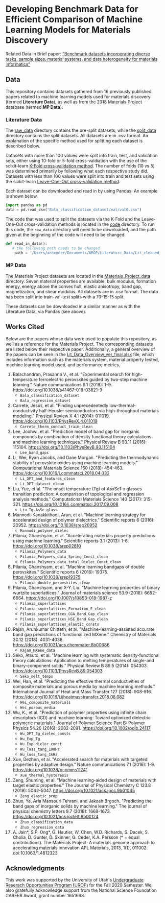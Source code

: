 # Developing Benchmark Data for Efficient Comparison of Machine Learning Models for Materials Discovery

Related Data in Brief paper: ["Benchmark datasets incorporating diverse tasks, sample sizes, material systems, and data heterogeneity for materials informatics"](https://doi.org/10.1016/j.dib.2021.107262)

## Data
This repository contains datasets gathered from 16 previously published papers related to machine learning models used for materials discovery (termed **Literature Data**), as well as from the 2018 Materials Project database (termed **MP Data**).

### Literature Data
The [raw_data](raw_data) directory contains the pre-split datasets, while the [split_data](split_data) directory contains the split datasets. All datasets are in .csv format. An explanation of the specific method used for splitting each dataset is described below.

Datasets with more than 100 values were split into train, test, and validation sets, either using 10-fold or 5-fold cross-valdiation with the use of the scikit-learn [K-Fold cross-validation method](https://scikit-learn.org/stable/modules/generated/sklearn.model_selection.KFold.html). The number of folds (10 vs 5) was determined primarily by following what each respective study did. Datasets with less than 100 values were split into train and test sets using the scikit-learn [Leave-One-Out cross-validation method](https://scikit-learn.org/stable/modules/generated/sklearn.model_selection.LeaveOneOut.html).

Each dataset can be downloaded and read in by using Pandas. An example is shown below.
```python
import pandas as pd
data = pd.read_csv("Bala_classification_dataset/val/val0.csv")
```
The code that was used to split the datasets via the K-Fold and the Leave-One-Out cross-validation methods is located in the [code](code/lit_data_k_splits.py) directory. To run this code, the `raw_data` directory will need to be downloaded, and the path given at the beginning of the code will need to be changed.
```python
def read_in_data():
   # the following path needs to be changed
    path = '/Users/anhender/Documents/UROP/Literature_Data/Lit_cleaned_data/'
```

### MP Data
The Materials Project datasets are located in the [Materials_Project_data](Materials_Project_data) directory. Seven material properties are available: bulk modulus, formation energy, energy above the convex hull, elastic anisotropy, band gap, magnetization, and shear modulus. All datasets are in .csv format. The data has been split into train-val-test splits with a 70-15-15 split. 

These datasets can be downloaded in a similar manner as with the Literature Data, via Pandas (see above).

## Works Cited
Below are the papers whose data were used to populate this repository, as well as a reference for the Materials Project. The corresponding datasets are listed below their respective paper. Additionally, a general overview of the papers can be seen in the [Lit_Data_Overview_ver_final.xlsx](Lit_Data_Overview_ver_final.xlsx) file, which includes information such as the materials system, material property tested, machine learning model used, and performance metrics.

1. Balachandran, Prasanna V., et al. "Experimental search for high-temperature ferroelectric perovskites guided by two-step machine learning." Nature communications 9.1 (2018): 1-9. https://doi.org/10.1038/s41467-018-03821-9
   - `Bala_classification_dataset`
   - `Bala_regression_dataset`
2. Carrete, Jesús, et al. "Finding unprecedentedly low-thermal-conductivity half-Heusler semiconductors via high-throughput materials modeling." Physical Review X 4.1 (2014): 011019. https://doi.org/10.1103/PhysRevX.4.011019 
   - `Carrete_therm_conduct_train_clean`
3. Lee, Joohwi, et al. "Prediction model of band gap for inorganic compounds by combination of density functional theory calculations and machine learning techniques." Physical Review B 93.11 (2016): 115104. https://doi.org/10.1103/PhysRevB.93.115104 
   - `Lee_band_gaps`
4. Li, Wei, Ryan Jacobs, and Dane Morgan. "Predicting the thermodynamic stability of perovskite oxides using machine learning models." Computational Materials Science 150 (2018): 454-463. https://doi.org/10.1016/j.commatsci.2018.04.033 
   - `Li_DFT_and_features_clean`
   - `Li_DFT_dataset_clean`
5. Liu, Yue, et al. "The onset temperature (Tg) of AsxSe1-x glasses transition prediction: A comparison of topological and regression analysis methods." Computational Materials Science 140 (2017): 315-321. https://doi.org/10.1016/j.commatsci.2017.09.008 
   - `Liu_Tg_AsSe_glass`
6. Mannodi-Kanakkithodi, Arun, et al. "Machine learning strategy for accelerated design of polymer dielectrics." Scientific reports 6 (2016): 20952. https://doi.org/10.1038/srep20952  
   - `Mannodi_polymer_dielec`
7. Pilania, Ghanshyam, et al. "Accelerating materials property predictions using machine learning." Scientific reports 3.1 (2013): 1-6. https://doi.org/10.1038/srep02810
   - `Pilania_Polymers_data`
   - `Pilania_Polymers_data_Spring_Const_clean`
   - `Pilania_Polymers_data_total_Dielec_Const_clean`
8. Pilania, Ghanshyam, et al. "Machine learning bandgaps of double perovskites." Scientific reports 6 (2016): 19375. https://doi.org/10.1038/srep19375 
   - `Pilania_double_perovskites_clean`
9. Pilania, Ghanshyam, and X-Y. Liu. "Machine learning properties of binary wurtzite superlattices." Journal of materials science 53.9 (2018): 6652-6664. https://doi.org/10.1007/s10853-018-1987-z 
   - `Pilania_superlattices`
   - `Pilania_superlattices_Formation_E_clean`
   - `Pilania_superlattices_GGA_Band_Gap_clean`
   - `Pilania_superlattices_HSE_Band_Gap_clean`
   - `Pilania_superlattices_elastic_consts`
10. Rajan, Arunkumar Chitteth, et al. "Machine-learning-assisted accurate band gap predictions of functionalized MXene." Chemistry of Materials 30.12 (2018): 4031-4038. https://doi.org/10.1021/acs.chemmater.8b00686 
    - `Rajan_MXene_data`
11. Seko, Atsuto, et al. "Machine learning with systematic density-functional theory calculations: Application to melting temperatures of single-and binary-component solids." Physical Review B 89.5 (2014): 054303. https://doi.org/10.1103/PhysRevB.89.054303
    - `Seko_melt_temps`
12. Wei, Han, et al. "Predicting the effective thermal conductivities of composite materials and porous media by machine learning methods." International Journal of Heat and Mass Transfer 127 (2018): 908-916. https://doi.org/10.1016/j.ijheatmasstransfer.2018.08.082 
    - `Wei_composite_materials`
    - `Wei_porous_media`
13. Wu, K., et al. "Prediction of polymer properties using infinite chain descriptors (ICD) and machine learning: Toward optimized dielectric polymeric materials." Journal of Polymer Science Part B: Polymer Physics 54.20 (2016): 2082-2091. https://doi.org/10.1002/polb.24117 
    - `Wu_DFT_Eg_dielec_consts`
    - `Wu_Exp_Tg`
    - `Wu_Exp_dielec_const`
    - `Wu_loss_tang_100Hz`
    - `Wu_loss_tang_1kHz`
14. Xue, Dezhen, et al. "Accelerated search for materials with targeted properties by adaptive design." Nature communications 7.1 (2016): 1-9. https://doi.org/10.1038/ncomms11241 
    - `Xue_thermal_hysteresis`
15. Zeng, Shuming, et al. "Machine learning-aided design of materials with target elastic properties." The Journal of Physical Chemistry C 123.8 (2019): 5042-5047. https://doi.org/10.1021/acs.jpcc.9b01045  
    - `Zeng_elastic_prop`
16. Zhuo, Ya, Aria Mansouri Tehrani, and Jakoah Brgoch. "Predicting the band gaps of inorganic solids by machine learning." The journal of physical chemistry letters 9.7 (2018): 1668-1673. https://doi.org/10.1021/acs.jpclett.8b00124 
    - `Zhuo_classification_data`
    - `Zhuo_regression_data`
17. A. Jain*, S.P. Ong*, G. Hautier, W. Chen, W.D. Richards, S. Dacek, S. Cholia, D. Gunter, D. Skinner, G. Ceder, K.A. Persson (* = equal contributions). The Materials Project: A materials genome approach to accelerating materials innovation APL Materials, 2013, 1(1), 011002. doi:10.1063/1.4812323

## Acknowledgments
This work was supported by the University of Utah's [Undergraduate Reserach Opportunities Program (UROP)](https://our.utah.edu/urop/) for the Fall 2020 Semester. We also gratefully acknowledge support from the National Science Foundation CAREER Award, grant number 1651668.

